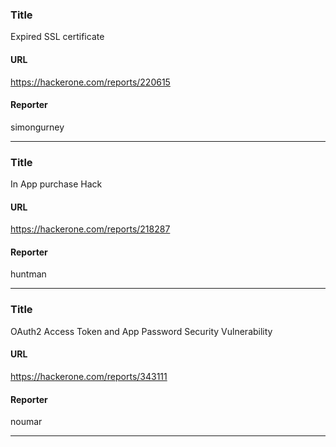### Title
Expired SSL certificate
#### URL 
https://hackerone.com/reports/220615
#### Reporter 
simongurney

---


### Title
In App purchase Hack 
#### URL 
https://hackerone.com/reports/218287
#### Reporter 
huntman

---


### Title
OAuth2 Access Token and App Password Security Vulnerability
#### URL 
https://hackerone.com/reports/343111
#### Reporter 
noumar

---


